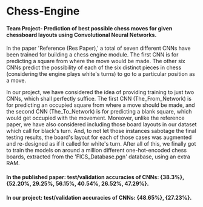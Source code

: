 # Chess-Engine
#### Team Project- Prediction of best possible chess moves for given chessboard layouts using Convolutional Neural Networks.

In the paper 'Reference (Res Paper),' a total of seven different CNNs have been trained for building a chess engine module. The first CNN is for predicting a square from where the move would be made. The other six CNNs predict the possibility of each of the six distinct pieces in chess (considering the engine plays white's turns) to go to a particular position as a move.

In our project, we have considered the idea of providing training to just two CNNs, which shall perfectly suffice. The first CNN (The_From_Network) is for predicting an occupied square from where a move should be made, and the second CNN (The_To_Network) is for predicting a blank square, which would get occupied with the movement. Moreover, unlike the reference paper, we have also considered including those board layouts in our dataset which call for black's turn. And, to not let those instances sabotage the final testing results, the board's layout for each of those cases was augmented and re-designed as if it called for white's turn. After all of this, we finally got to train the models on around a million different one-hot-encoded chess boards, extracted from the 'FICS_Database.pgn' database, using an extra RAM.

#### In the published paper: test/validation accuracies of CNNs: {38.3%}, {52.20%, 29.25%, 56.15%, 40.54%, 26.52%, 47.29%}.

#### In our project: test/validation accuracies of CNNs: {48.65%}, {27.23%}.


